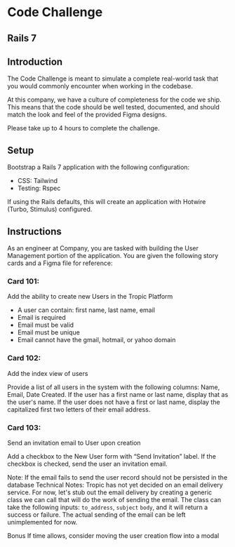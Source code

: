 # Code Challenge

## Rails 7

 

## Introduction

The Code Challenge is meant to simulate a complete real-world task that you would
commonly encounter when working in the codebase.

At this company, we have a culture of completeness for the code we ship. This means that the code
should be well tested, documented, and should match the look and feel of the provided Figma
designs.

Please take up to 4 hours to complete the challenge. 

## Setup

Bootstrap a Rails 7 application with the following configuration:
- CSS: Tailwind
- Testing: Rspec

If using the Rails defaults, this will create an application with Hotwire (Turbo, Stimulus)
configured.

## Instructions

As an engineer at Company, you are tasked with building the User Management portion of the
application. You are given the following story cards and a Figma file for reference:

### Card 101:

Add the ability to create new Users in the Tropic Platform

 - A user can contain: first name, last name, email 
 - Email is required
 - Email must be valid
 - Email must be unique
 - Email cannot have the gmail, hotmail, or yahoo domain

### Card 102:

Add the index view of users

Provide a list of all users in the system with the following columns: Name, Email, Date Created.
If the user has a first name or last name, display that as the user's name. If the user does not
have a first or last name, display the capitalized first two letters of their email address.

### Card 103:

Send an invitation email to User upon creation

Add a checkbox to the New User form with “Send Invitation” label. If the checkbox is checked,
send the user an invitation email.

Note: If the email fails to send the user record should not be persisted in the database
Technical Notes: Tropic has not yet decided on an email delivery service. For now, let's stub out
the email delivery by creating a generic class we can call that will do the work of sending the
email. The class can take the following inputs: `to_address`, `subject` `body`, and it will return a
success or failure. The actual sending of the email can be left unimplemented for now.

Bonus
If time allows, consider moving the user creation flow into a modal